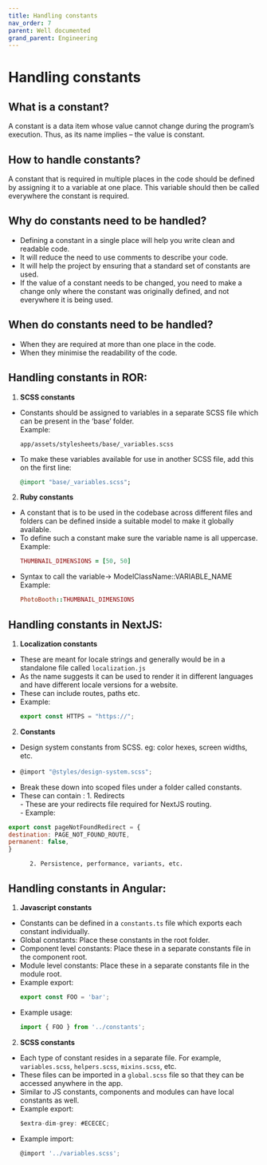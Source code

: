 ```yaml
---
title: Handling constants
nav_order: 7
parent: Well documented
grand_parent: Engineering
---
```


# Handling constants

## What is a constant?
A constant is a data item whose value cannot change during the program’s execution. Thus, as its name implies – the value is constant.

## How to handle constants?
A constant that is required in multiple places in the code should be defined by assigning it to a variable at one place. This variable should then be called everywhere the constant is required.

## Why do constants need to be handled?
- Defining a constant in a single place will help you write clean and readable code.
- It will reduce the need to use comments to describe your code.
- It will help the project by ensuring that a standard set of constants are used.
- If the value of a constant needs to be changed, you need to make a change only where the constant was originally defined, and not everywhere it is being used.

## When do constants need to be handled?
- When they are required at more than one place in the code.
- When they minimise the readability of the code.

## Handling constants in ROR:
1. **SCSS constants**
  - Constants should be assigned to variables in a separate SCSS file which can be present in the ‘base’ folder.\
  Example:
    ```
    app/assets/stylesheets/base/_variables.scss
    ```
  - To make these variables available for use in another SCSS file, add this on the first line: 
    ```ruby 
    @import "base/_variables.scss";
    ```

2. **Ruby constants**
  - A constant that is to be used in the codebase across different files and folders can be defined inside a suitable model to make it globally available.
  - To define such a constant make sure the variable name is all uppercase.\
  Example:
    ```ruby
    THUMBNAIL_DIMENSIONS = [50, 50]
    ```
  - Syntax to call the variable-> ModelClassName::VARIABLE_NAME\
  Example:
    ```ruby 
    PhotoBooth::THUMBNAIL_DIMENSIONS
    ```
    
## Handling constants in NextJS:
1. **Localization constants**
  - These are meant for locale strings and generally would be in a standalone file called `localization.js`
  - As the name suggests it can be used to render it in different languages and have different locale versions for a website.
  - These can include routes, paths etc.
  - Example:
    ```javascript
    export const HTTPS = "https://";
    ```

2. **Constants**
  - Design system constants from SCSS. eg: color hexes, screen widths, etc.
  - ```javascript
    @import "@styles/design-system.scss";
    ```
  - Break these down into scoped files under a folder called constants.
  - These can contain :
          1. Redirects\
                  - These are your redirects file required for NextJS routing.\
                  - Example:
```javascript
export const pageNotFoundRedirect = {
destination: PAGE_NOT_FOUND_ROUTE,
permanent: false,
}
```
          2. Persistence, performance, variants, etc.

## Handling constants in Angular:
1. **Javascript constants**
  - Constants can be defined in a `constants.ts` file which exports each constant individually.
  - Global constants: Place these constants in the root folder.
  - Component level constants: Place these in a separate constants file in the component root.
  - Module level constants: Place these in a separate constants file in the module root.
  - Example export: 
    ```javascript
    export const FOO = 'bar';
    ```
  - Example usage: 
    ```javascript
    import { FOO } from '../constants';
    ```
    
2. **SCSS constants**
  - Each type of constant resides in a separate file. For example, `variables.scss`, `helpers.scss`, `mixins.scss`, etc.
  - These files can be imported in a `global.scss` file so that they can be accessed anywhere in the app.
  - Similar to JS constants, components and modules can have local constants as well.
  - Example export: 
    ```javascript
    $extra-dim-grey: #ECECEC;
    ```
  - Example import: 
    ```javascript
    @import '../variables.scss';
    ```